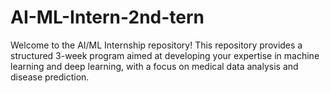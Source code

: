 # AI-ML-Intern-2nd-tern
Welcome to the AI/ML Internship repository! This repository provides a structured 3-week program aimed at developing your expertise in machine learning and deep learning, with a focus on medical data analysis and disease prediction.
